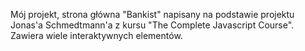 Mój projekt, strona główna "Bankist" napisany na podstawie projektu Jonas'a Schmedtmann'a z kursu "The Complete Javascript Course". Zawiera wiele interaktywnych elementów.
